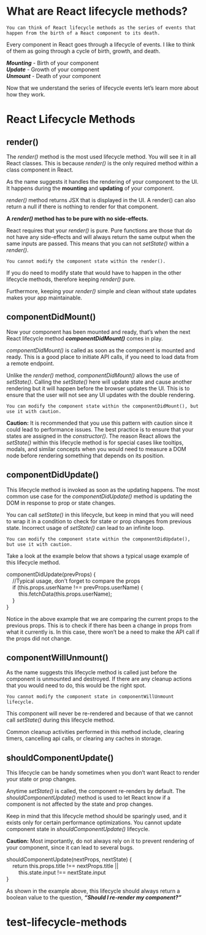 # What are React lifecycle methods?

`You can think of React lifecycle methods as the series of events that happen from the birth of a React component to its death.`

Every component in React goes through a lifecycle of events. 
I like to think of them as going through a cycle of birth, growth, and death.

***Mounting*** - Birth of your component   
***Update*** - Growth of your component  
***Unmount*** - Death of your component  
      
Now that we understand the series of lifecycle events let’s learn more about how they work.

# React Lifecycle Methods

## render()

The _render()_ method is the most used lifecycle method. You will see it in all React classes. This is because _render()_ is the only required method within a class component in React.

As the name suggests it handles the rendering of your component to the UI. It happens during the **mounting** and **updating** of your component.

_render()_ method returns JSX that is displayed in the UI. A render() can also return a null if there is nothing to render for that component.

**A _render()_ method has to be pure with no side-effects.**

React requires that your _render()_ is pure. Pure functions are those that do not have any side-effects and will always return the same output when the same inputs are passed. This means that you can not _setState()_ within a _render()_.

`You cannot modify the component state within the render().`

If you do need to modify state that would have to happen in the other lifecycle methods, therefore keeping _render()_ pure.

Furthermore, keeping your _render()_ simple and clean without state updates makes your app maintainable.<br />

## componentDidMount()

Now your component has been mounted and ready, that’s when the next React lifecycle method ***_componentDidMount()_*** comes in play.

_componentDidMount()_ is called as soon as the component is mounted and ready. This is a good place to initiate API calls, if you need to load data from a remote endpoint.

Unlike the _render()_ method, _componentDidMount()_ allows the use of _setState()_. Calling the _setState()_ here will update state and cause another rendering but it will happen before the browser updates the UI. This is to ensure that the user will not see any UI updates with the double rendering.

`You can modify the component state within the componentDidMount(), but use it with caution.`

**Caution:** It is recommended that you use this pattern with caution since it could lead to performance issues. The best practice is to ensure that your states are assigned in the _constructor()_. The reason React allows the _setState()_ within this lifecycle method is for special cases like tooltips, modals, and similar concepts when you would need to measure a DOM node before rendering something that depends on its position.<br />

## componentDidUpdate()

This lifecycle method is invoked as soon as the updating happens. The most common use case for the _componentDidUpdate()_ method is updating the DOM in response to prop or state changes.

You can call _setState()_ in this lifecycle, but keep in mind that you will need to wrap it in a condition to check for state or prop changes from previous state. Incorrect usage of _setState()_ can lead to an infinite loop.

`You can modify the component state within the componentDidUpdate(), but use it with caution.`

Take a look at the example below that shows a typical usage example of this lifecycle method.

componentDidUpdate(prevProps) {  
&nbsp;&nbsp;&nbsp;&nbsp;//Typical usage, don't forget to compare the props  
&nbsp;&nbsp;&nbsp;&nbsp;if (this.props.userName !== prevProps.userName) {  
&nbsp;&nbsp;&nbsp;&nbsp;&nbsp;&nbsp;&nbsp;&nbsp;this.fetchData(this.props.userName);  
&nbsp;&nbsp;&nbsp;&nbsp;}  
}  

Notice in the above example that we are comparing the current props to the previous props. This is to check if there has been a change in props from what it currently is. In this case, there won’t be a need to make the API call if the props did not change.<br />

## componentWillUnmount()

As the name suggests this lifecycle method is called just before the component is unmounted and destroyed. If there are any cleanup actions that you would need to do, this would be the right spot.

`You cannot modify the component state in componentWillUnmount lifecycle.`

This component will never be re-rendered and because of that we cannot call _setState()_ during this lifecycle method.

Common cleanup activities performed in this method include, clearing timers, cancelling api calls, or clearing any caches in storage.

## shouldComponentUpdate()

This lifecycle can be handy sometimes when you don’t want React to render your state or prop changes.

Anytime _setState()_ is called, the component re-renders by default. The _shouldComponentUpdate()_ method is used to let React know if a component is not affected by the state and prop changes.

Keep in mind that this lifecycle method should be sparingly used, and it exists only for certain performance optimizations. You cannot update component state in _shouldComponentUpdate()_ lifecycle.

**Caution:** Most importantly, do not always rely on it to prevent rendering of your component, since it can lead to several bugs.

shouldComponentUpdate(nextProps, nextState) {  
&nbsp;&nbsp;&nbsp;&nbsp;return this.props.title !== nextProps.title ||   
&nbsp;&nbsp;&nbsp;&nbsp;&nbsp;&nbsp;&nbsp;&nbsp;this.state.input !== nextState.input   
}  

As shown in the example above, this lifecycle should always return a boolean value to the question, **_“Should I re-render my component?”_**


# test-lifecycle-methods
